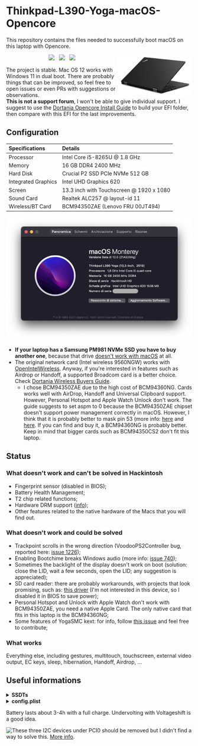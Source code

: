 # Thinkpad-L390-Yoga-macOS-Opencore
This repository contains the files needed to successfully boot macOS on this laptop with Opencore.

<p align="center"><img src="./.github/l390yoga.png" alt="Thinkpad L390 Yoga" width="40%" align="Right"><a href="https://pcsupport.lenovo.com/us/it/products/laptops-and-netbooks/thinkpad-l-series-laptops/thinkpad-l390-yoga-type-20nt-20nu/downloads/ds505882"><img src="https://img.shields.io/badge/BIOS-1.35-blue"></a> &nbsp;&nbsp;<a href="https://github.com/acidanthera/OpenCorePkg"><img src="https://img.shields.io/badge/OpenCore-0.7.2-blue"></a> &nbsp;&nbsp;<img src="https://img.shields.io/badge/MacOS-12-blue"></p>
The project is stable. Mac OS 12 works with Windows 11 in dual boot. There are probably things that can be improved, so feel free to open issues or even PRs with suggestions or observations.<br> <b>This is not a support forum</b>, I won't be able to give individual support. I suggest to use the <a href="https://dortania.github.io/OpenCore-Install-Guide/">Dortania Opencore Install Guide</a> to build your EFI folder, then compare with this EFI for the last improvements. 

<h2>Configuration</h2>
<div align="center">

| Specifications      | Details                                          |
| :--- | :--- |
| Processor           | Intel Core i5-8265U @ 1.8 GHz          |
| Memory              | 16 GB DDR4 2400 MHz                             |
| Hard Disk           | Crucial P2 SSD PCIe NVMe 512 GB         |
| Integrated Graphics | Intel UHD Graphics 620 |
| Screen              | 13.3 inch with Touchscreen @ 1920 x 1080         |
| Sound Card          | Realtek ALC257 @ layout-id 11                                 |
| Wireless/BT Card       | BCM94350ZAE (Lenovo FRU 00JT494)           |

<img src="./.github/info.png"></div>
- <b>If your laptop has a Samsung PM981 NVMe SSD you have to buy another one</b>, because that drive <a href="https://github.com/tylernguyen/x1c6-hackintosh/issues/43">doesn't work with macOS</a> at all.
- The original network card (Intel wireless 9560NGW) works with <a href="https://github.com/OpenIntelWireless">OpenIntelWireless</a>. Anyway, if you're interested in features such as Airdrop or Handoff, a supported Broadcom card is a better choice. Check <a href="https://dortania.github.io/Wireless-Buyers-Guide/types-of-wireless-card/m2.html">Dortania Wireless Buyers Guide</a>.
  - I chose BCM94350ZAE due to the high cost of BCM94360NG. Cards works well with AirDrop, Handoff and Universal Clipboard support. However, Personal Hotspot and Apple Watch Unlock don't work. The guide suggests to set aspm to 0 because the BCM94350ZAE chipset doesn't support power management correctly in macOS. However, I think that it is probably better to mask pin 53 (more info: <a href="https://github.com/acidanthera/bugtracker/issues/794">here</a> and <a href="https://github.com/acidanthera/bugtracker/issues/1646#issuecomment-877663608">here</a>. If you can find and buy it, a BCM94360NG is probably better. Keep in mind that bigger cards such as BCM94350CS2 don't fit this laptop.

<h2>Status</h2>
<h3>What doesn't work and can't be solved in Hackintosh</h3>

- Fingerprint sensor (disabled in BIOS);
- Battery Health Management;
- T2 chip related functions;
- Hardware DRM support (<a href="https://dortania.github.io/OpenCore-Post-Install/universal/drm.html">info</a>);
- Other features related to the native hardware of the Macs that you will find out.

<h3>What doesn't work and could be solved</h3>

- Trackpoint scrolls in the wrong direction (VoodooPS2Controller bug, reported here: <a href="https://github.com/acidanthera/bugtracker/issues/1226">issue 1226</a>);
- Enabling Bootchime breaks Windows audio (more info: <a href="https://github.com/acidanthera/bugtracker/issues/740#issuecomment-860667531">issue 740</a>);
- Sometimes the backlight of the display doesn't work on boot (solution: close the LID, wait a few seconds, open the LID; any suggestion is appreciated);
- SD card reader: there are probably workarounds, with projects that look promising, such as: <a href="https://github.com/0xFireWolf/RealtekCardReader">this driver</a> (I'm not interested in this device, so I disabled it in BIOS to save power);
- Personal Hotspot and Unlock with Apple Watch don't work with BCM94350ZAE, you need a native Apple Card. The only native card that fits in this laptop is the BCM94360NG;
- Some features of YogaSMC kext: for info, follow <a href="https://github.com/zhen-zen/YogaSMC/issues/68#">this issue</a> and feel free to contribute;

<h3>What works</h3>
Everything else, including gestures, multitouch, touchscreen, external video output, EC keys, sleep, hibernation, Handoff, Airdrop, ...

<h2>Useful informations</h2>
<details>
  <summary><b>SSDTs</b></summary>
  
  - <b>SSDT-AWAC-GPIO-INIT</b>: disables RTC device, HPET and enables DYTC for YogaSMC;
  - <b>SSDT-DEVICES</b>: patches ADP1 to allow ACPIACAdapter to attach to the device; injects PWRB, DMAC, MCHC, PPMC and BUS0 devices (not sure if it makes the difference); injects PGMM, PMCR, SRAM for cosmetic reasons;
  - <b>SSDT-GPRW</b>: personal patch to avoid instant wake after sleep with certain usb devices plugged. It patches _PRW methods and must be associated with the relative ACPI patch in config.plist;
  - <b>SSDT-HWAC</b>: patches the access in the only 16-bit field of EC;
  - <b>SSDT-KEYS</b>: makes the brightness keys work (alternative: <a href="https://github.com/acidanthera/BrightnessKeys">Brightness Keys kext</a>) and patches wrong keys for VoodooPS2Controller;
  - <b>SSDT-PNLF</b>: personal version of the cross-platform <a href="https://github.com/acidanthera/OpenCorePkg/blob/master/Docs/AcpiSamples/Source/SSDT-PNLF.dsl">SSDT</a>, only for Coffee Lake;
  - <b>SSDT-YogaSMC</b>: useful SSDTs from <a href="https://github.com/zhen-zen/YogaSMC/tree/master/YogaSMC/SSDTSample">YogaSMC</a> merged together.
</details>

<details>
  <summary><b>config.plist</b></summary>
  
  - <b>Device Properties</b>
    - (0x0)/(0x2,0x0) -> patches platform-ID and device-ID for WhiskeyLake as suggested in the <a href="https://github.com/acidanthera/WhateverGreen/blob/master/Manual/FAQ.IntelHD.en.md">Whatevergreen FAQ</a>; patches connectors as suggested in the Dortania guide; patches DVMT allocation;
    - (0x0)/(0x12,0x0) -> allows AppleIntelPCHPMC to attach to PMCR (pci8086,9df9), not sure if useful;
    - (0x0)/(0x1C,0x6)/(0x0,0x0) -> for BCM94350ZAE <b>with pin 53 masked</b>; change aspm if you don't mask the pin; remove if you use other Wireless Cards;
    - (0x0)/(0x1F,0x3) -> audio
  - <b>Kernel</b>/<b>Quirks</b>:
    - AppleCpuPmCfgLock / AppleXcpmCfgLock -> Interestingly, system boots even though these two patches are disabled and CFG Lock is enabled. Patching CFGLock (or DVMT), maybe, is possible only with a CH341A + SOIC programmer. Anyway, <a href="https://github.com/digmorepaka/thinkpad-firmware-patches">there isn't any public BIOS patch</a> available for this laptop;
    - SetApfsTrimTimeout -> probably useful for my ssd that <a href="https://github.com/dortania/bugtracker/issues/192">takes more than 10s</a> to complete trim;
  - <b>NVRAM</b>
    - rtc-blacklist -> for hibernation. You can remove the content of this entry, along with HibernationFixUp and RTCMemoryFixUp kexts, if you don't use hibernation. Consider that hibernation needs CSM Support enabled in BIOS (<a href="https://github.com/tylernguyen/x1c6-hackintosh/issues/44#issuecomment-697270496">technical info</a>);
    - prev-lang:kbd -> change with your language, I'm Italian so I keep it-IT:0;
 </details>
 
 Battery lasts about 3-4h with a full charge. Undervolting with Voltageshift is a good idea.
 
<img src="https://user-images.githubusercontent.com/63928525/128098815-9685a7e8-2d6e-4cb4-830d-faf16e744709.png" align="left"> These three I2C devices under PCI0 should be removed but I didn't find a way to solve this. <a href="https://github.com/VoodooI2C/VoodooI2C/issues/408">More info</a>.
  
  
  

